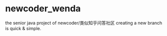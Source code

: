# newcoder_wenda
the senior java project of newcoder/类似知乎问答社区
creating a new branch is quick & simple.